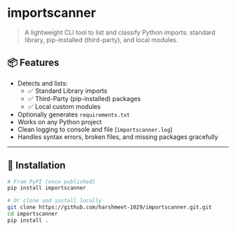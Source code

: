 # importscanner

> A lightweight CLI tool to list and classify Python imports: standard library, pip-installed (third-party), and local modules.

## 📦 Features

- Detects and lists:
  - ✅ Standard Library imports
  - ✅ Third-Party (pip-installed) packages
  - ✅ Local custom modules
- Optionally generates `requirements.txt`
- Works on any Python project
- Clean logging to console and file (`importscanner.log`)
- Handles syntax errors, broken files, and missing packages gracefully

---

## 🚀 Installation

```bash
# From PyPI (once published)
pip install importscanner

# Or clone and install locally
git clone https://github.com/harshmeet-1029/importscanner.git.git
cd importscanner
pip install .
